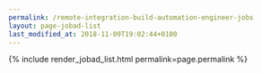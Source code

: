 ```yaml
---
permalink: /remote-integration-build-automation-engineer-jobs
layout: page-jobad-list
last_modified_at: 2018-11-09T19:02:44+0100
---
```

{% include render_jobad_list.html permalink=page.permalink %}

